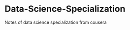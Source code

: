Data-Science-Specialization
===========================

Notes of data science specialization from cousera

